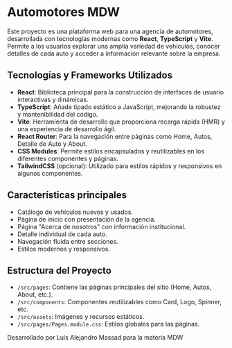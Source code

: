 # Automotores MDW

Este proyecto es una plataforma web para una agencia de automotores, desarrollada con tecnologías modernas como **React**, **TypeScript** y **Vite**. Permite a los usuarios explorar una amplia variedad de vehículos, conocer detalles de cada auto y acceder a información relevante sobre la empresa.

## Tecnologías y Frameworks Utilizados

- **React**: Biblioteca principal para la construcción de interfaces de usuario interactivas y dinámicas.
- **TypeScript**: Añade tipado estático a JavaScript, mejorando la robustez y mantenibilidad del código.
- **Vite**: Herramienta de desarrollo que proporciona recarga rápida (HMR) y una experiencia de desarrollo ágil.
- **React Router**: Para la navegación entre páginas como Home, Autos, Detalle de Auto y About.
- **CSS Modules**: Permite estilos encapsulados y reutilizables en los diferentes componentes y páginas.
- **TailwindCSS** (opcional): Utilizado para estilos rápidos y responsivos en algunos componentes.

## Características principales

- Catálogo de vehículos nuevos y usados.
- Página de inicio con presentación de la agencia.
- Página "Acerca de nosotros" con información institucional.
- Detalle individual de cada auto.
- Navegación fluida entre secciones.
- Estilos modernos y responsivos.

## Estructura del Proyecto

- `/src/pages`: Contiene las páginas principales del sitio (Home, Autos, About, etc.).
- `/src/components`: Componentes reutilizables como Card, Logo, Spinner, etc.
- `/src/assets`: Imágenes y recursos estáticos.
- `/src/pages/Pages.module.css`: Estilos globales para las páginas.


Desarrollado por Luis Alejandro Massad para la materia MDW
